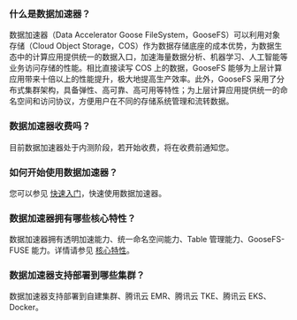 ### 什么是数据加速器？

数据加速器（Data Accelerator Goose FileSystem，GooseFS）可以利用对象存储（Cloud Object Storage，COS）作为数据存储底座的成本优势，为数据生态中的计算应用提供统一的数据入口，加速海量数据分析、机器学习、人工智能等业务访问存储的性能。相比直接读写 COS 上的数据，GooseFS 能够为上层计算应用带来十倍以上的性能提升，极大地提高生产效率。此外，GooseFS 采用了分布式集群架构，具备弹性、高可靠、高可用等特性；为上层计算应用提供统一的命名空间和访问协议，方便用户在不同的存储系统管理和流转数据。


### 数据加速器收费吗？

目前数据加速器处于内测阶段，若开始收费，将在收费前通知您。


### 如何开始使用数据加速器？

您可以参见 [快速入门](https://cloud.tencent.com/document/product/1424/54278)，快速使用数据加速器。

### 数据加速器拥有哪些核心特性？

数据加速器拥有透明加速能力、统一命名空间能力、Table 管理能力、GooseFS-FUSE 能力。详情请参见 [核心特性](https://cloud.tencent.com/document/product/1424/54286)。

### 数据加速器支持部署到哪些集群？

数据加速器支持部署到自建集群、腾讯云 EMR、腾讯云 TKE、腾讯云 EKS、Docker。
